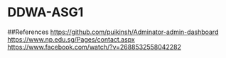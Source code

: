 # DDWA-ASG1

##References
https://github.com/puikinsh/Adminator-admin-dashboard
https://www.np.edu.sg/Pages/contact.aspx
https://www.facebook.com/watch/?v=2688532558042282
